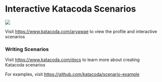 # Interactive Katacoda Scenarios

[![](http://shields.katacoda.com/katacoda/aryawae/count.svg)](https://www.katacoda.com/aryawae "Get your profile on Katacoda.com")

Visit https://www.katacoda.com/aryawae to view the profile and interactive scenarios

### Writing Scenarios
Visit https://www.katacoda.com/docs to learn more about creating Katacoda scenarios

For examples, visit https://github.com/katacoda/scenario-example
